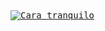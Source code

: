 <kbd>
<a href="guy-chill.vercel.app">
  <img alt="Cara tranquilo" src="https://github.com/user-attachments/assets/ca095b56-cd8f-49e9-960f-4a3501e1c37f">
</a>
</kbd>
